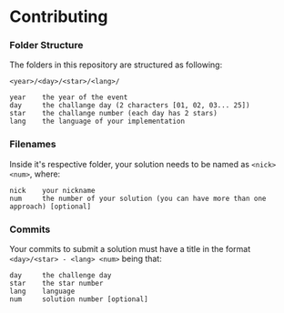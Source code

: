 # Contributing

### Folder Structure

The folders in this repository are structured as following:

```
<year>/<day>/<star>/<lang>/

year	the year of the event 
day  	the challange day (2 characters [01, 02, 03... 25])
star	the challange number (each day has 2 stars)
lang	the language of your implementation
```

### Filenames 

Inside it's respective folder, your solution needs to be named as `<nick><num>`, where:

```
nick	your nickname
num 	the number of your solution (you can have more than one approach) [optional]
```

### Commits

Your commits to submit a solution must have a title in the format `<day>/<star> - <lang> <num>` being that:

```
day 	the challenge day
star	the star number
lang	language
num 	solution number [optional]
```